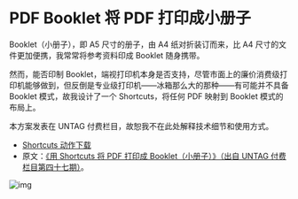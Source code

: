 # PDF Booklet 将 PDF 打印成小册子

Booklet（小册子），即 A5 尺寸的册子，由 A4 纸对折装订而来，比 A4 尺寸的文件更加便携，我常常将参考资料印成 Booklet 随身携带。

然而，能否印制 Booklet，端视打印机本身是否支持，尽管市面上的廉价消费级打印机能够做到，但反倒是专业级打印机——冰箱那么大的那种——有可能并不具备 Booklet 模式，故我设计了一个 Shortcuts，将任何 PDF 映射到 Booklet 模式的布局上。

本方案发表在 UNTAG 付费栏目，故恕我不在此处解释技术细节和使用方式。

- [Shortcuts 动作下载](https://www.icloud.com/shortcuts/635a8e6e77f344208e81c99198a04ec6)
- 原文：[《用 Shortcuts 将 PDF 打印成 Booklet（小册子）》（出自 UNTAG 付费栏目第四十七期）](https://utgd.net)。

![img](img.png)